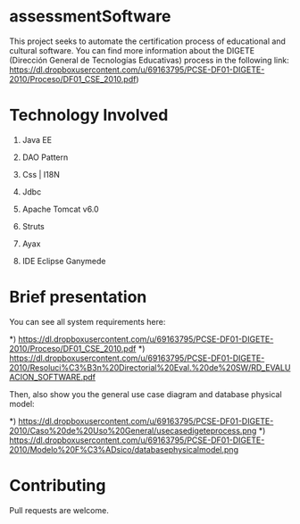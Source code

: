 assessmentSoftware
=============================

This project seeks to automate the certification process of educational and cultural software. You can find more information about the DIGETE (Dirección General de Tecnologías Educativas) process in the following link: https://dl.dropboxusercontent.com/u/69163795/PCSE-DF01-DIGETE-2010/Proceso/DF01_CSE_2010.pdf)


Technology Involved
=============================

1) Java EE

2) DAO Pattern

3) Css | I18N

4) Jdbc

5) Apache Tomcat v6.0

6) Struts

7) Ayax

8) IDE Eclipse Ganymede

Brief presentation
=============================

You can see all system requirements here:

*) https://dl.dropboxusercontent.com/u/69163795/PCSE-DF01-DIGETE-2010/Proceso/DF01_CSE_2010.pdf
*) https://dl.dropboxusercontent.com/u/69163795/PCSE-DF01-DIGETE-2010/Resoluci%C3%B3n%20Directorial%20Eval.%20de%20SW/RD_EVALUACION_SOFTWARE.pdf

Then, also show you the general use case diagram and database physical model:

*) https://dl.dropboxusercontent.com/u/69163795/PCSE-DF01-DIGETE-2010/Caso%20de%20Uso%20General/usecasedigeteprocess.png
*) https://dl.dropboxusercontent.com/u/69163795/PCSE-DF01-DIGETE-2010/Modelo%20F%C3%ADsico/databasephysicalmodel.png


Contributing
=============================
Pull requests are welcome.



